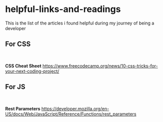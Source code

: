 # helpful-links-and-readings
This is the list of the articles i found helpful during my journey of being a developer

<h2>For CSS</h2> <br>


<b>CSS Cheat Sheet</b>
https://www.freecodecamp.org/news/10-css-tricks-for-your-next-coding-project/


<h2>For JS</h2> <br>

<b>Rest Parameters</b> https://developer.mozilla.org/en-US/docs/Web/JavaScript/Reference/Functions/rest_parameters
